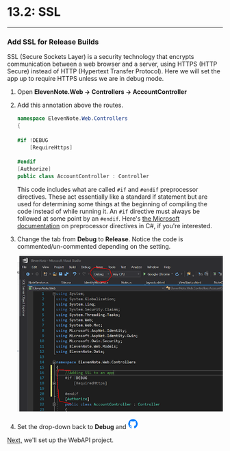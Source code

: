 # 13.2: SSL
---
### Add SSL for Release Builds
SSL (Secure Sockets Layer) is a security technology that encrypts communication between a web browser and a server, using HTTPS (HTTP Secure) instead of HTTP (Hypertext Transfer Protocol). Here we will set the app up to require HTTPS unless we are in debug mode.

1. Open **ElevenNote.Web -> Controllers -> AccountController**
2. Add this annotation above the routes.

    ```cs
    namespace ElevenNote.Web.Controllers
    {

    #if !DEBUG
        [RequireHttps]
    
    #endif
    [Authorize]
    public class AccountController : Controller
    ```
    
    This code includes what are called `#if` and `#endif` preprocessor directives. These act essentially like a standard if statement but are used for determining some things at the beginning of compiling the code instead of while running it. An `#if` directive must always be followed at some point by an `#endif`. Here's [the Microsoft documentation](https://docs.microsoft.com/en-us/dotnet/csharp/language-reference/preprocessor-directives/) on preprocessor directives in C#, if you're interested.


3. Change the tab from **Debug** to **Release**. Notice the code is commented/un-commented depending on the setting.

    ![Debug v Release](../assets/13.2-A.png)

4. Set the drop-down back to **Debug** and ![Git](../assets/devicons_github_badge.png)

[Next,](../14-WebAPI/14.0-WebAPISetup.md) we'll set up the WebAPI project.
